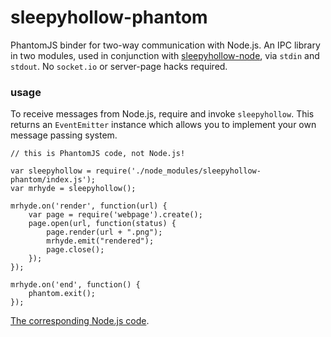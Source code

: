 sleepyhollow-phantom
====================

PhantomJS binder for two-way communication with Node.js. An IPC library in two modules, used in conjunction with [sleepyhollow-node](https://github.com/weisjohn/sleepyhollow-node), via `stdin` and `stdout`. No `socket.io` or server-page hacks required.

### usage

To receive messages from Node.js, require and invoke `sleepyhollow`. This returns an `EventEmitter` instance which allows you to implement your own message passing system.

```
// this is PhantomJS code, not Node.js!

var sleepyhollow = require('./node_modules/sleepyhollow-phantom/index.js');
var mrhyde = sleepyhollow();

mrhyde.on('render', function(url) {
    var page = require('webpage').create();
    page.open(url, function(status) {
        page.render(url + ".png");
        mrhyde.emit("rendered");
        page.close();
    });
});

mrhyde.on('end', function() {
    phantom.exit();
});

```

[The corresponding Node.js code](https://github.com/weisjohn/sleepyhollow-node).